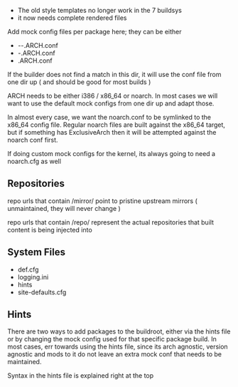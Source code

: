  * The old style templates no longer work in the 7 buildsys
 * it now needs complete rendered files 

Add mock config files per package here; 
they can be either
 * <package name>-<version>-<releaese>.ARCH.conf
 * <package-name>-<version>.ARCH.conf 
 * <package>.ARCH.conf


If the builder does not find a match in this dir, it will 
use the conf file from one dir up ( and should be good
for most builds )


ARCH needs to be either i386 / x86_64 or noarch. In most cases
we will want to use the default mock configs from one dir up
and adapt those. 


In almost every case, we want the noarch.conf to be symlinked
to the x86_64 config file. Regular noarch files are built against
the x86_64 target, but if something has ExclusiveArch then it 
will be attempted against the noarch conf first.


If doing custom mock configs for the kernel, its always
going to need a noarch.cfg as well 


Repositories
------------

repo urls that contain /mirror/ point to pristine upstream
mirrors ( unmaintained, they will never change )


repo urls that contain /repo/<target> represent the actual
repositories that built content is being injected into



System Files
------------

 * def.cfg
 * logging.ini
 * hints
 * site-defaults.cfg


Hints
-----

There are two ways to add packages to the buildroot, either
via the hints file or by changing the mock config used for 
that specific package build. In most cases, err towards 
using the hints file, since its arch agnostic, version 
agnostic and mods to it do not leave an extra mock conf 
that needs to be maintained.

Syntax in the hints file is explained right at the top


